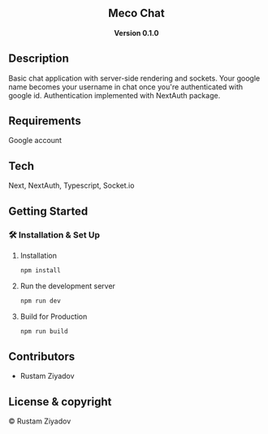<div align="center">
  <h2>Meco Chat</h2>
  <strong>Version 0.1.0</strong>
</div>

<p align="center">
  <!-- 🚀 View @ https://next-tuts-g6xp1s7fp-zyderus.vercel.app | hosted with <a href="https://vercel.com/">vercel</a> -->
</p>

<div align="center">
  <!-- <img src="/public/assets/images/Portfolio.png" width="100%"> -->
</div>

## Description

Basic chat application with server-side rendering and sockets. Your google name becomes your username in chat once you're authenticated with google id. Authentication implemented with NextAuth package.

## Requirements

Google account

## Tech

Next, NextAuth, Typescript, Socket.io

## Getting Started

### 🛠 Installation & Set Up

1. Installation

   ```sh
   npm install
   ```

2. Run the development server

   ```sh
   npm run dev
   ```

3. Build for Production

   ```sh
   npm run build
   ```

## Contributors

- Rustam Ziyadov

## License & copyright

&copy; Rustam Ziyadov
